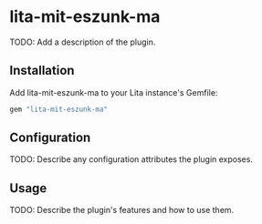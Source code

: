 # lita-mit-eszunk-ma

TODO: Add a description of the plugin.

## Installation

Add lita-mit-eszunk-ma to your Lita instance's Gemfile:

``` ruby
gem "lita-mit-eszunk-ma"
```

## Configuration

TODO: Describe any configuration attributes the plugin exposes.

## Usage

TODO: Describe the plugin's features and how to use them.
